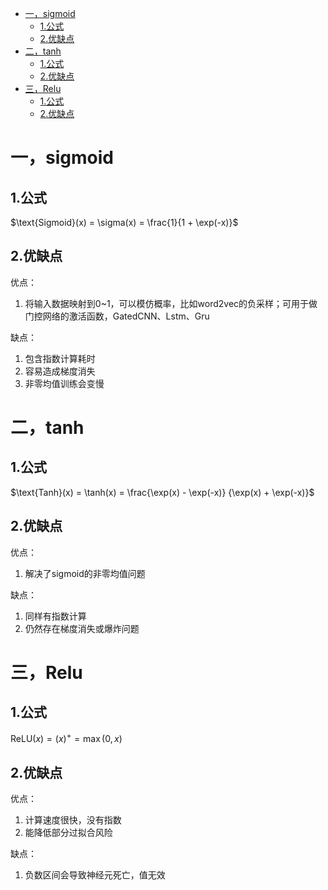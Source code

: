- [一，sigmoid](#一sigmoid)
  - [1.公式](#1公式)
  - [2.优缺点](#2优缺点)
- [二，tanh](#二tanh)
  - [1.公式](#1公式-1)
  - [2.优缺点](#2优缺点-1)
- [三，Relu](#三relu)
  - [1.公式](#1公式-2)
  - [2.优缺点](#2优缺点-2)

# 一，sigmoid

## 1.公式

$\text{Sigmoid}(x) = \sigma(x) = \frac{1}{1 + \exp(-x)}$

## 2.优缺点

优点：

1. 将输入数据映射到0~1，可以模仿概率，比如word2vec的负采样；可用于做门控网络的激活函数，GatedCNN、Lstm、Gru

缺点：

1. 包含指数计算耗时
2. 容易造成梯度消失
3. 非零均值训练会变慢

# 二，tanh

## 1.公式

$\text{Tanh}(x) = \tanh(x) = \frac{\exp(x) - \exp(-x)} {\exp(x) + \exp(-x)}$

## 2.优缺点

优点：

1. 解决了sigmoid的非零均值问题

缺点：

1. 同样有指数计算
2. 仍然存在梯度消失或爆炸问题

# 三，Relu

## 1.公式

$\text{ReLU}(x) = (x)^+ = \max(0, x)$

## 2.优缺点

优点：

1. 计算速度很快，没有指数
2. 能降低部分过拟合风险

缺点：

1. 负数区间会导致神经元死亡，值无效
